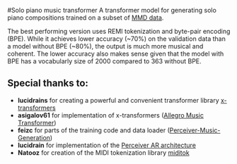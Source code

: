 #Solo piano music transformer
A transformer model for generating solo piano compositions trained on a subset of [MMD data](https://github.com/jeffreyjohnens/MetaMIDIDataset "MMD data").

The best performing version uses REMI tokenization and byte-pair encoding (BPE). While it achieves lower accuracy (~70%) on the validation data than a model without BPE (~80%), the output is much more musical and coherent. The lower accuracy also makes sense given that the model with BPE has a vocabularly size of 2000 compared to 363 without BPE.
## Special thanks to:
- **lucidrains** for creating a powerful and convenient transformer library [x-transformers](https://github.com/lucidrains/x-transformers "x-transformers")
- **asigalov61** for implementation of x-transformers ([Allegro Music Transformer](https://github.com/asigalov61/Allegro-Music-Transformer "Allegro Music Transformer"))
- **feizc** for parts of the training code and data loader ([Perceiver-Music-Generation](https://github.com/feizc/Perceiver-Music-Generation "Perceiver-Music-Generation"))
- **lucidrain** for implementation of the [Perceiver AR architecture](https://github.com/lucidrains/perceiver-ar-pytorch "Perceiver AR architecture for symbolic music generation")
- **Natooz** for creation of the MIDI tokenization library [miditok](https://github.com/Natooz/MidiTok/tree/main/miditok "miditok")
